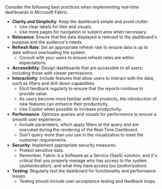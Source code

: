 Consider the following best practices when implementing real-time dashboards in Microsoft Fabric.

- **Clarity and Simplicity**: Keep the dashboard simple and avoid clutter.
    - Use clear labels for tiles and visuals. 
    - Use more pages for navigation or subject area when necessary.
- **Relevance**: Ensure that the data displayed is relevant to the dashboard's purpose and the audience's needs.
- **Refresh Rate**: Set an appropriate refresh rate to ensure data is up to date without overloading the system.
    - Consult with your users to ensure refresh rates are within expectations.
- **Accessibility**: Design dashboards that are accessible to all users, including those with viewer permissions.
- **Interactivity**: Include features that allow users to interact with the data, such as filters and drill-down capabilities.
    - Elicit feedback regularly to ensure that the reports continue to provide value.
    - As users become more familiar with the products, the introduction of new features can enhance their productivity.
    - Use Copilot when possible to increase productivity.
- **Performance**: Optimize queries and visuals for performance to ensure a smooth user experience.
    - Include parameters, which apply filters at the query and are executed during the rendering of the Real-Time Dashboard.
    - Don't query more than you use in the visualization to meet the customer requirements.
- **Security**: Implement appropriate security measures. 
    - Protect sensitive data.
    - Remember, Fabric is a Software as a Service (SaaS) solution, and it's critical that you properly manage who has access to the system (*authentication*), and what they have access too (*authorization*).
- **Testing**: Regularly test the dashboard for functionality and performance issues.
    - Testing should include user-acceptance testing and feedback loops.

